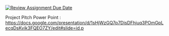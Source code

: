 [![Review Assignment Due Date](https://classroom.github.com/assets/deadline-readme-button-24ddc0f5d75046c5622901739e7c5dd533143b0c8e959d652212380cedb1ea36.svg)](https://classroom.github.com/a/riu-BibY)

Project Pitch Power Point : https://docs.google.com/presentation/d/1sHjWzGQ7p7DisDFhjuq3POmGpLecqDsKvik3FQEO7ZY/edit#slide=id.p
